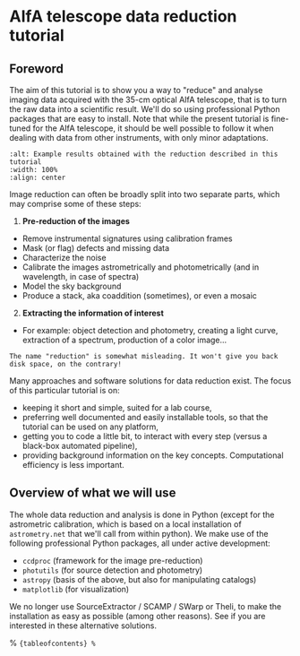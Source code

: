 # AIfA telescope data reduction tutorial

## Foreword


The aim of this tutorial is to show you a way to "reduce" and analyse imaging data acquired with the 35-cm optical AIfA telescope, that is to turn the raw data into a scientific result. We'll do so using professional Python packages that are easy to install. Note that while the present tutorial is fine-tuned for the AIfA telescope, it should be well possible to follow it when dealing with data from other instruments, with only minor adaptations.


```{image} ./figures/results_teaser.png
:alt: Example results obtained with the reduction described in this tutorial
:width: 100%
:align: center
```


Image reduction can often be broadly split into two separate parts, which may comprise some of these steps: 

1) **Pre-reduction of the images**
 * Remove instrumental signatures using calibration frames
 * Mask (or flag) defects and missing data
 * Characterize the noise
 * Calibrate the images astrometrically and photometrically (and in wavelength, in case of spectra)
 * Model the sky background
 * Produce a stack, aka coaddition (sometimes), or even a mosaic


2) **Extracting the information of interest**
 * For example: object detection and photometry, creating a light curve, extraction of a spectrum, production of a color image...

```{note}
The name "reduction" is somewhat misleading. It won't give you back disk space, on the contrary!
```

Many approaches and software solutions for data reduction exist. The focus of this particular tutorial is on:
* keeping it short and simple, suited for a lab course,
* preferring well documented and easily installable tools, so that the tutorial can be used on any platform,
* getting you to code a little bit, to interact with every step (versus a black-box automated pipeline),
* providing background information on the key concepts. Computational efficiency is less important.


## Overview of what we will use

The whole data reduction and analysis is done in Python (except for the astrometric calibration, which is based on a local installation of `astrometry.net` that we'll call from within python). We make use of the following professional Python packages, all under active development:

* `ccdproc` (framework for the image pre-reduction)
* `photutils` (for source detection and photometry)
* `astropy` (basis of the above, but also for manipulating catalogs)
* `matplotlib` (for visualization)

We no longer use SourceExtractor / SCAMP / SWarp or Theli, to make the installation as easy as possible (among other reasons). See [](more.md) if you are interested in these alternative solutions.


% ```{tableofcontents}
% ```
